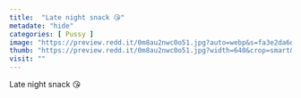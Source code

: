```yaml
---
title:  "Late night snack 😘"
metadate: "hide"
categories: [ Pussy ]
image: "https://preview.redd.it/0m8au2nwc0o51.jpg?auto=webp&s=fa3e2da6d4094627151de11af28d901147fbe4cc"
thumb: "https://preview.redd.it/0m8au2nwc0o51.jpg?width=640&crop=smart&auto=webp&s=a097506df710ec069afe5b7523a49de21005233f"
visit: ""
---
```

Late night snack 😘

